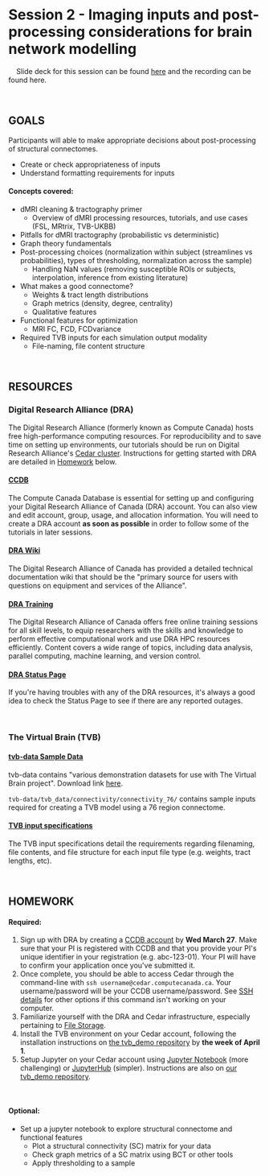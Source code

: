 # Session 2 - Imaging inputs and post-processing considerations for brain network modelling

&nbsp;&nbsp;&nbsp;&nbsp;Slide deck for this session can be found [here](https://docs.google.com/presentation/d/1D30noTEmEf7WG79DQvx8s5TIpO1v7XMXegMtXps2ouo/edit?usp=drive_link) and the recording can be found here.

<br>

## GOALS
Participants will able to make appropriate decisions about post-processing of structural connectomes. 
- Create or check appropriateness of inputs
- Understand formatting requirements for inputs

#### Concepts covered: 
- dMRI cleaning & tractography primer
  - Overview of dMRI processing resources, tutorials, and use cases (FSL, MRtrix, TVB-UKBB)
- Pitfalls for dMRI tractography (probabilistic vs deterministic)
- Graph theory fundamentals
- Post-processing choices (normalization within subject (streamlines vs probabilities), types of thresholding, normalization across the sample)
  - Handling NaN values (removing susceptible ROIs or subjects, interpolation, inference from existing literature)
- What makes a good connectome?
  - Weights & tract length distributions
  - Graph metrics (density, degree, centrality)
  - Qualitative features
- Functional features for optimization
  - MRI FC, FCD, FCDvariance
- Required TVB inputs for each simulation output modality
  - File-naming, file content structure

<br> 

## RESOURCES

### Digital Research Alliance (DRA)
The Digital Research Alliance (formerly known as Compute Canada) hosts free high-performance computing resources. For reproducibility and to save time on setting up environments, our tutorials should be run on Digital Research Alliance's [Cedar cluster](https://docs.alliancecan.ca/wiki/Cedar). Instructions for getting started with DRA are detailed in [Homework](#HOMEWORK) below.



#### [CCDB](https://ccdb.alliancecan.ca/)
The Compute Canada Database is essential for setting up and configuring your Digital Research Alliance of Canada (DRA) account. You can also view and edit account, group, usage, and allocation information. You will need to create a DRA account **as soon as possible** in order to follow some of the tutorials in later sessions.



#### [DRA Wiki](https://docs.alliancecan.ca/wiki/Technical_documentation)
The Digital Research Alliance of Canada has provided a detailed technical documentation wiki that should be the "primary source for users with questions on equipment and services of the Alliance".



#### [DRA Training](https://alliancecan.ca/en/services/advanced-research-computing/technical-support/training-calendar)
The Digital Research Alliance of Canada offers free online training sessions for all skill levels, to equip researchers with the skills and knowledge to perform effective computational work and use DRA HPC resources efficiently. Content covers a wide range of topics, including data analysis, parallel computing, machine learning, and version control.


#### [DRA Status Page](https://status.alliancecan.ca/)
If you're having troubles with any of the DRA resources, it's always a good idea to check the Status Page to see if there are any reported outages.

<br>

### The Virtual Brain (TVB)


#### [tvb-data Sample Data](https://zenodo.org/records/10128131)
tvb-data contains "various demonstration datasets for use with The Virtual Brain project". Download link [here](https://zenodo.org/records/10128131/files/tvb_data.zip?download=1). 

`tvb-data/tvb_data/connectivity/connectivity_76/` contains sample inputs required for creating a TVB model using a 76 region connectome.  





#### [TVB input specifications](https://docs.thevirtualbrain.org/manuals/UserGuide/DataExchange.html#import-connectivity-from-zip)
The TVB input specifications detail the requirements regarding filenaming, file contents, and file structure for each input file type (e.g. weights, tract lengths, etc).


<br>

## HOMEWORK

#### Required:
1. Sign up with DRA by creating a [CCDB account](https://alliancecan.ca/en/services/advanced-research-computing/account-management/apply-account) by **Wed March 27**. Make sure that your PI is registered with CCDB and that you provide your PI's unique identifier in your registration (e.g. abc-123-01). Your PI will have to confirm your application once you've submitted it.
2. Once complete, you should be able to access Cedar through the command-line with `ssh username@cedar.computecanada.ca`. Your username/password will be your CCDB username/password. See [SSH details](https://docs.alliancecan.ca/wiki/SSH) for other options if this command isn't working on your computer.
3. Familiarize yourself with the DRA and Cedar infrastructure, especially pertaining to [File Storage](https://docs.alliancecan.ca/wiki/Storage_and_file_management).
4. Install the TVB environment on your Cedar account, following the installation instructions on [the tvb_demo repository](https://github.com/McIntosh-Lab/tvb_demo/tree/main#initial-setup-on-compute-canada) by **the week of April 1**.
5. Setup Jupyter on your Cedar account using [Jupyter Notebook](https://docs.alliancecan.ca/wiki/JupyterNotebook#Installing_Jupyter_Notebook) (more challenging) or [JupyterHub](https://docs.alliancecan.ca/wiki/JupyterHub) (simpler). Instructions are also on [our tvb_demo repository](https://github.com/McIntosh-Lab/tvb_demo/tree/main#initial-setup-on-compute-canada).

<br>

#### Optional:
- Set up a jupyter notebook to explore structural connectome and functional features 
  - Plot a structural connectivity (SC) matrix for your data
  - Check graph metrics of a SC matrix using BCT or other tools
  - Apply thresholding to a sample

<br>

